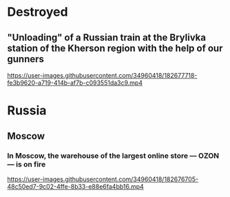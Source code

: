 # Destroyed

## "Unloading" of a Russian train at the Brylivka station of the Kherson region with the help of our gunners

https://user-images.githubusercontent.com/34960418/182677718-fe3b9620-a719-414b-af7b-c093551da3c9.mp4






# Russia

## Moscow

### In Moscow, the warehouse of the largest online store — OZON — is on fire

https://user-images.githubusercontent.com/34960418/182676705-48c50ed7-9c02-4ffe-8b33-e88e6fa4bb16.mp4


